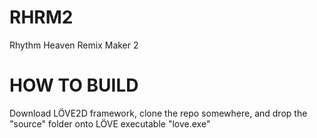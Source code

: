 # RHRM2
Rhythm Heaven Remix Maker 2
# HOW TO BUILD
Download LÖVE2D framework, clone the repo somewhere, and drop the "source" folder onto LÖVE executable "love.exe"
